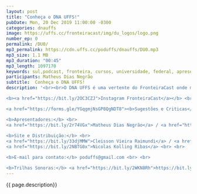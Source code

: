 ```yaml
---
layout: post
title: "Conheça o DNA UFFS!"
pubDate: Mon, 20 Dec 2019 11:00:00 -0300
categories: dnauffs
image: https://uffs.cc/fronteiracast/img/du_logos/logo.png
number_ep: 0
permalink: /DU0/ 
mp3_permalink: https://cdn.uffs.cc/poduffs/dnauffs/DU0.mp3
mp3_size: 1.1 MB
mp3_duration: "00:45"
mp3_length: 1097170 
keywords: sul,podcast, fronteira, cursos, universidade, federal, apresentação
participants: Matheus Dias Negrão
subtitle:  Conheça o DNA UFFS!
description: '<br><br>O DNA UFFS é uma vertente do FronteiraCast onde mostraremos TUDO que acontece na UFFS.<br><br>

<b><a href="https://bit.ly/2OC3CZJ">Instagram FronteiraCast</a></b> <br> <br>

<a href="https://forms.gle/YGqgmjNsGP8QgNDT8"><b>Sugestões e Criticas</b></a> <br> <br>

<b>Apresentadores:</b> <br>
<a href="https://bit.ly/2r74VGx">Matheus Dias Negrão</a> / <a href="https://bit.ly/2rEOrG8">Instagram</a> <br>
 
<b>Site e Distribuição:</b> <br>
<a href="https://bit.ly/33djMMW">Cleisson Vieira Raimundi</a> / <a href="https://bit.ly/37U5J2s">Instagram</a> <br> 
<a href="https://bit.ly/2NBTG0x">Nicolas Kolling Ribas</a> <br> <br>

<b>E-mail para contato:</b> poduffs@gmail.com <br> <br>

<b>Trilhas Sonoras:</b> <a href="https://bit.ly/2WKN8Rh">https://bit.ly/2WKN8Rh</a> e <a href="https://bit.ly/36BUyer">https://bit.ly/36BUyer</a> '
---
```


{{ page.description}}
